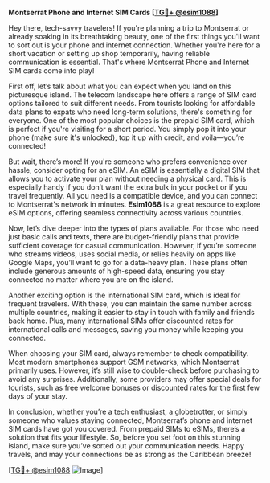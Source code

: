 **Montserrat Phone and Internet SIM Cards [[TG💪+ @esim1088](https://t.me/s/esim1088)]**

Hey there, tech-savvy travelers! If you're planning a trip to Montserrat or already soaking in its breathtaking beauty, one of the first things you'll want to sort out is your phone and internet connection. Whether you're here for a short vacation or setting up shop temporarily, having reliable communication is essential. That's where Montserrat Phone and Internet SIM cards come into play!

First off, let’s talk about what you can expect when you land on this picturesque island. The telecom landscape here offers a range of SIM card options tailored to suit different needs. From tourists looking for affordable data plans to expats who need long-term solutions, there's something for everyone. One of the most popular choices is the prepaid SIM card, which is perfect if you're visiting for a short period. You simply pop it into your phone (make sure it's unlocked), top it up with credit, and voila—you’re connected!

But wait, there’s more! If you're someone who prefers convenience over hassle, consider opting for an eSIM. An eSIM is essentially a digital SIM that allows you to activate your plan without needing a physical card. This is especially handy if you don’t want the extra bulk in your pocket or if you travel frequently. All you need is a compatible device, and you can connect to Montserrat's network in minutes. **Esim1088** is a great resource to explore eSIM options, offering seamless connectivity across various countries.

Now, let’s dive deeper into the types of plans available. For those who need just basic calls and texts, there are budget-friendly plans that provide sufficient coverage for casual communication. However, if you’re someone who streams videos, uses social media, or relies heavily on apps like Google Maps, you’ll want to go for a data-heavy plan. These plans often include generous amounts of high-speed data, ensuring you stay connected no matter where you are on the island.

Another exciting option is the international SIM card, which is ideal for frequent travelers. With these, you can maintain the same number across multiple countries, making it easier to stay in touch with family and friends back home. Plus, many international SIMs offer discounted rates for international calls and messages, saving you money while keeping you connected.

When choosing your SIM card, always remember to check compatibility. Most modern smartphones support GSM networks, which Montserrat primarily uses. However, it’s still wise to double-check before purchasing to avoid any surprises. Additionally, some providers may offer special deals for tourists, such as free welcome bonuses or discounted rates for the first few days of your stay.

In conclusion, whether you’re a tech enthusiast, a globetrotter, or simply someone who values staying connected, Montserrat’s phone and internet SIM cards have got you covered. From prepaid SIMs to eSIMs, there’s a solution that fits your lifestyle. So, before you set foot on this stunning island, make sure you’ve sorted out your communication needs. Happy travels, and may your connections be as strong as the Caribbean breeze!

[[TG💪+ @esim1088](https://t.me/s/esim1088) ![Image](https://i.postimg.cc/Y0z9fWf4/image.png)]